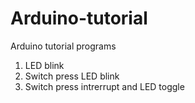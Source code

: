 # Arduino-tutorial
Arduino tutorial programs

1. LED blink
2. Switch press LED blink
3. Switch press intrerrupt and LED toggle
